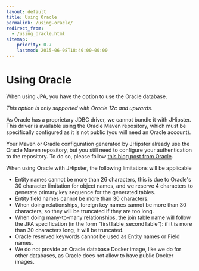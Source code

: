```yaml
---
layout: default
title: Using Oracle
permalink: /using-oracle/
redirect_from:
  - /using_oracle.html
sitemap:
    priority: 0.7
    lastmod: 2015-06-08T18:40:00-00:00
---
```


# <i class="fa fa-database"></i> Using Oracle

When using JPA, you have the option to use the Oracle database.

_This option is only supported with Oracle 12c and upwards._

As Oracle has a proprietary JDBC driver, we cannot bundle it with JHipster. This driver is available using the Oracle Maven repository, which must be specifically configured as it is not public (you will need an Oracle account).

Your Maven or Gradle configuration generated by JHipster already use the Oracle Maven repository, but you still need to configure your authentication to the repository. To do so, please follow [this blog post from Oracle](https://blogs.oracle.com/dev2dev/entry/how_to_get_oracle_jdbc).

When using Oracle with JHipster, the following limitations will be applicable

- Entity names cannot be more than 26 characters, this is due to Oracle's 30 character limitation for object names, and we reserve 4 characters to generate primary key sequence for the generated tables.
- Entity field names cannot be more than 30 characters.
- When doing relationships, foreign key names cannot be more than 30 characters, so they will be truncated if they are too long.
- When doing many-to-many relationships, the join table name will follow the JPA specification (in the form "firstTable_secondTable"): if it is more than 30 characters long, it will be truncated.
- Oracle reserved keywords cannot be used as Entity names or Field names.
- We do not provide an Oracle database Docker image, like we do for other databases, as Oracle does not allow to have public Docker images.
